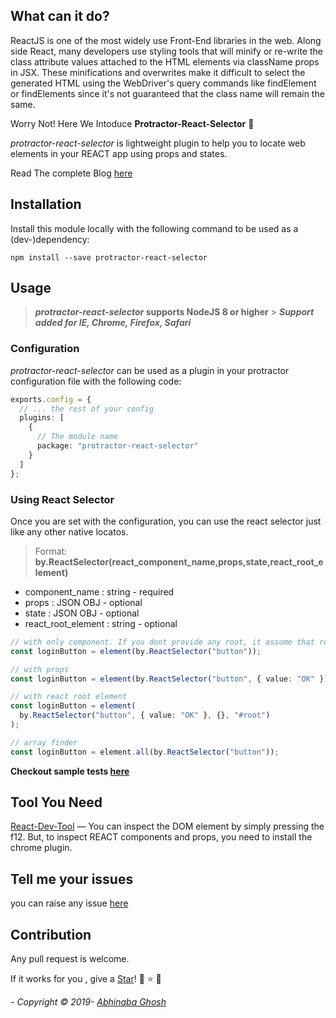 ## What can it do?

ReactJS is one of the most widely use Front-End libraries in the web. Along side React, many developers use styling tools that will minify or re-write the class attribute values attached to the HTML elements via className props in JSX. These minifications and overwrites make it difficult to select the generated HTML using the WebDriver's query commands like findElement or findElements since it's not guaranteed that the class name will remain the same.

Worry Not! Here We Intoduce **Protractor-React-Selector** :hatching_chick:

_protractor-react-selector_ is lightweight plugin to help you to locate web elements in your REACT app using props and states.

Read The complete Blog [here](https://medium.com/@abhinabaghosh.1994/test-your-react-app-efficiently-with-protractor-b8406db9148f)

## Installation

Install this module locally with the following command to be used as a (dev-)dependency:

```shell
npm install --save protractor-react-selector
```

## Usage

> **_protractor-react-selector_ supports NodeJS 8 or higher** > **_Support added for IE, Chrome, Firefox, Safari_**

### Configuration

_protractor-react-selector_ can be used as a plugin in your protractor configuration file with the following code:

```typescript
exports.config = {
  // ... the rest of your config
  plugins: [
    {
      // The module name
      package: "protractor-react-selector"
    }
  ]
};
```

### Using React Selector

Once you are set with the configuration, you can use the react selector just like any other native locatos.

> Format: **by.ReactSelector(react_component_name,props,state,react_root_element)**

- component_name : string - required
- props : JSON OBJ - optional
- state : JSON OBJ - optional
- react_root_element : string - optional

```ts
// with only component. If you dont provide any root, it assume that root is set to '#root'
const loginButton = element(by.ReactSelector("button"));

// with props
const loginButton = element(by.ReactSelector("button", { value: "OK" }));

// with react root element
const loginButton = element(
  by.ReactSelector("button", { value: "OK" }, {}, "#root")
);

// array finder
const loginButton = element.all(by.ReactSelector("button"));
```

**__Checkout sample tests [here](./test/)__**

## Tool You Need

[React-Dev-Tool](https://chrome.google.com/webstore/detail/react-developer-tools/fmkadmapgofadopljbjfkapdkoienihi?hl=en) — You can inspect the DOM element by simply pressing the f12. But, to inspect REACT components and props, you need to install the chrome plugin.

## Tell me your issues

you can raise any issue [here](https://github.com/abhinaba1080/protractor-react-selector/issues)

## Contribution

Any pull request is welcome.

If it works for you , give a [Star](https://github.com/abhinaba1080/protractor-react-selector)! :star2: :star: :star2:

_- Copyright &copy; 2019- [Abhinaba Ghosh](https://www.linkedin.com/in/abhinaba-ghosh-9a2ab8a0/)_
